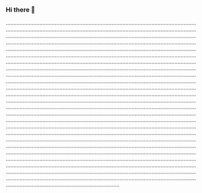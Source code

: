 ### Hi there 👋

......................................................................................................................................................................................................................................................................................................................................................................................................................................................................................................................................................................................................................................................................................................................................................................................................................................................................................................................................................................................................................................................................................................................................................................................................................................................................................................................................................................................................................................................................................................................................................................................................................................................................................................................................................................................................................................................................................................................................................................................................................................................................................................................................................................................................................................................................................................................................................................................................................................................................................................................................................................................................................................................................................................................................................................................................................................................................................................................................................................................................................................................................................................................................................................................................................................................................................................